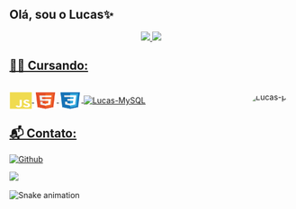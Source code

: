 ## Olá, sou o Lucas✨

<div aling="center">
<a href="https://github.com/fernandacaramico/fernandacaramico/raw/main/capa.png"></a>
</div>

<div align="center">
  <a href="https://github.com/lucasjorge02">
  <img height="150em" src="https://github-readme-stats.vercel.app/api/top-langs/?username=lucasjorge02&layout=compact&langs_count=7&theme=radical"/>
  <img height="150em" src="https://github-readme-stats.vercel.app/api?username=lucasjorge02&show_icons=true&theme=radical&include_all_commits=true&count_private=true"/>
</div>
 
  
  ## 👨‍💻 Cursando:
  <div style="display: inline_block"><br>
  <img align="center" alt="Lucas-Js" height="30" width="40" src="https://raw.githubusercontent.com/devicons/devicon/master/icons/javascript/javascript-plain.svg"/>
  <img align="center" alt="Lucas-HTML" height="30" width="40" src="https://raw.githubusercontent.com/devicons/devicon/master/icons/html5/html5-original.svg"/>
  <img align="center" alt="Lucas-CSS" height="30" width="40" src="https://raw.githubusercontent.com/devicons/devicon/master/icons/css3/css3-original.svg"/>
  <img align="right" alt="Lucas-pic" height="150" style="border-radius:50px;" src="https://pbs.twimg.com/profile_images/1520204254652338178/nsW4Svus_400x400.jpg"/>
    <img align="center" alt="Lucas-MySQL" height="30" width="30" src="https://cdn.jsdelivr.net/gh/devicons/devicon/icons/mysql/mysql-original.svg"/>
</div>
  
  ## 📬 Contato:
   [![Github](https://img.shields.io/github/followers/lucasjorge02?label=Follow&style=social)](https://github.com/lucasjorge02)

  <div> 
  <a href = "mailto:lucas.barrosoj@gmail.com"><img src="https://img.shields.io/badge/-Gmail-%23333?style=for-the-badge&logo=gmail&logoColor=dark" target="_blank"></a>
</div>
  
  ![Snake animation](https://github.com/leobr1t0/leobr1t0/blob/output/github-contribution-grid-snake.svg)
